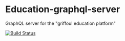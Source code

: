 # Education-graphql-server
GraphQL server for the "griffoul education platform"


[![Build Status](https://travis-ci.com/Patrick-Ivann/education-graphql-server.svg?token=6En35bq8CSpThatkrc4q&branch=master)](https://travis-ci.com/Patrick-Ivann/education-graphql-server)
